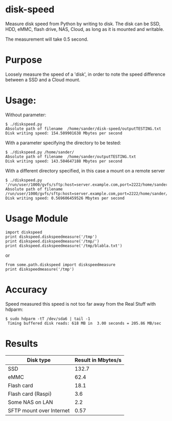 # disk-speed
Measure disk speed from Python by writing to disk. 
The disk can be SSD, HDD, eMMC, flash drive, NAS, Cloud, as long as it is mounted and writable.

The measurement will take 0.5 second.

# Purpose

Loosely measure the speed of a 'disk', in order to note the speed difference between a SSD and a Cloud mount.

# Usage:

Without parameter:

```
$ ./diskspeed.py 
Absolute path of filename  /home/sander/disk-speed/outputTESTING.txt
Disk writing speed: 154.509901638 Mbytes per second
```



With a parameter specifying the directory to be tested:
```
$ ./diskspeed.py /home/sander/
Absolute path of filename  /home/sander/outputTESTING.txt
Disk writing speed: 143.504647188 Mbytes per second
```

With a different directory specified, in this case a mount on a remote server
```
$ ./diskspeed.py '/run/user/1000/gvfs/sftp:host=server.example.com,port=2222/home/sander/'
Absolute path of filename  /run/user/1000/gvfs/sftp:host=server.example.com,port=2222/home/sander/outputTESTING.txt
Disk writing speed: 0.569606459526 Mbytes per second
```

# Usage Module

```
import diskspeed
print diskspeed.diskspeedmeasure('/tmp')
print diskspeed.diskspeedmeasure('/tmp/')
print diskspeed.diskspeedmeasure('/tmp/blabla.txt')
```
or
```
from some.path.diskspeed import diskspeedmeasure
print diskspeedmeasure('/tmp')
```

# Accuracy

Speed measured this speed is not too far away from the Real Stuff with hdparm:
```
$ sudo hdparm -tT /dev/sda6 | tail -1
 Timing buffered disk reads: 618 MB in  3.00 seconds = 205.86 MB/sec
```

# Results

Disk type  | Result in Mbytes/s
------------- | -------------
SSD  | 132.7
eMMC | 62.4
Flash card  | 18.1
Flash card (Raspi) | 3.6
Some NAS on LAN | 2.2
SFTP mount over Internet | 0.57



 


